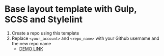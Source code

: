 # Base layout template with Gulp, SCSS and Stylelint
1. Create a repo using this template
1. Replace `<your_account>` and `<repo_name>` with your Github username and the new repo name
     - [DEMO LINK](https:///vovaAlieksieiev.github.io/<repo_name>/)
